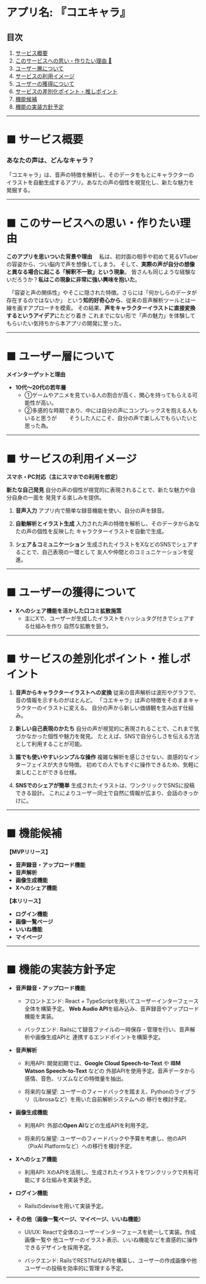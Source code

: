 # アプリ名: 『コエキャラ』

## 目次

1. [サービス概要](#サービス概要)
2. [このサービスへの思い・作りたい理由 🔗](#このサービスへの思い・作りたい理由)
3. [ユーザー層について](#ユーザー層について)
4. [サービスの利用イメージ](#サービスの利用イメージ)
5. [ユーザーの獲得について](#ユーザーの獲得について)
6. [サービスの差別化ポイント・推しポイント](#サービスの差別化ポイント・推しポイント)
7. [機能候補](#機能候補)
8. [機能の実装方針予定](#機能の実装方針予定)

---

# ■ サービス概要

### あなたの声は、どんなキャラ？

「コエキャラ」は、音声の特徴を解析し、そのデータをもとにキャラクターの
イラストを自動生成するアプリ。あなたの声の個性を視覚化し、新たな魅力を
発掘する。

---

# ■ このサービスへの思い・作りたい理由

**このアプリを思いついた背景や理由**
　私は、初対面の相手や初めて見るVTuberの容姿から、つい脳内で声を想像してしまう。
そして、**実際の声が自分の想像と異なる場合に起こる「解釈不一致」という現象**。
皆さんも同じような経験ないだろうか？**私はこの現象に非常に強い興味を抱いた**。

　「容姿と声の関係性」やそこに隠された特徴。さらには「何かしらのデータが存在するのではないか」
という**知的好奇心から**、従来の音声解析ツールとは一線を画すアプローチを模索。
その結果、**声をキャラクターイラストに直接変換するというアイデア**にたどり着き
これまでにない形で「声の魅力」を体験してもらいたい気持ちから本アプリの開発に至った。

---

# ■ ユーザー層について

**メインターゲットと理由**

  - **10代～20代の若年層**
    - ①ゲームやアニメを見ている人の割合が高く、関心を持ってもらえる可能性が高い。
    - ②多感的な時期であり、中には自分の声にコンプレックスを抱える人もいると思うが
    　　そうした人にこそ、自分の声で楽しんでもらいたいと思った為。


---

# ■ サービスの利用イメージ

**スマホ・PC対応（主にスマホでの利用を想定）**

**新たな自己発見**
自分の声の個性が視覚的に表現されることで、新たな魅力や自分自身の一面を
発見する楽しみを提供。

1. **音声入力**
アプリ内で簡単な録音機能を使い、自分の声を録音。

2. **自動解析とイラスト生成**
入力された声の特徴を解析し、そのデータからあなたの声の個性を反映した
キャラクターイラストを自動で生成。

3. **シェア＆コミュニケーション**
生成されたイラストをXなどのSNSでシェアすることで、自己表現の一環として
友人や仲間とのコミュニケーションを促進。

---

# ■ ユーザーの獲得について

- **Xへのシェア機能を活かした口コミ拡散施策**
  - 主にXで、ユーザーが生成したイラストをハッシュタグ付きでシェアする仕組みを作り
    自然な拡散を狙う。

---

# ■ サービスの差別化ポイント・推しポイント

1. **音声からキャラクターイラストへの変換**
従来の音声解析は波形やグラフで、音の情報を示すものがほとんど。
「コエキャラ」は声の特徴をそのままキャラクターのイラストに変える。
自分の声から新しい価値観を生み出す仕組み。

2. **新しい自己表現のかたち**
自分の声が視覚的に表現されることで、これまで気づかなかった個性や魅力を発見。
たとえば、SNSで自分らしさを伝える方法として利用することが可能。

3. **誰でも使いやすいシンプルな操作**
複雑な解析を感じさせない、直感的なインターフェイスが大きな特徴。
初めての人でもすぐに操作できるため、気軽に楽しむことができる仕様。

4. **SNSでのシェアが簡単**
生成されたイラストは、ワンクリックでSNSに投稿できる設計。
これによりユーザー同士で自然に情報が広まり、会話のきっかけに。

---

# ■ 機能候補

**【MVPリリース】**

  - **音声録音・アップロード機能**
  - **音声解析**
  - **画像生成機能**
  - **Xへのシェア機能**

**【本リリース】**
  - **ログイン機能**
  - **画像一覧ページ**
  - **いいね機能**
  - **マイページ**

---

# ■ 機能の実装方針予定

- **音声録音・アップロード機能**
  - フロントエンド:
    React + TypeScriptを用いてユーザーインターフェース全体を構築予定。
    **Web Audio API**を組み込み、音声録音やアップロード機能を実装。

  - バックエンド:
    Railsにて録音ファイルの一時保存・管理を行い、音声解析や画像生成APIと
    連携するエンドポイントを構築予定。

- **音声解析**
  - 利用API:
    開発初期では、**Google Cloud Speech-to-Text** や **IBM Watson Speech-to-Text** などの
    外部APIを使用予定。音声データから感情、音色、リズムなどの特徴量を抽出。

  - 将来的な展望:
    ユーザーのフィードバックを踏まえ、Pythonのライブラリ（Librosaなど）を用いた自前解析システムへの
    移行を検討予定。

- **画像生成機能**
  - 利用API:
    外部の**Open AI**などの生成APIを利用予定。

  - 将来的な展望:
    ユーザーのフィードバックや予算を考慮し、他のAPI（PixAI Platformなど）への移行を検討予定。

- **Xへのシェア機能**
  - 利用API:
    XのAPIを活用し、生成されたイラストをワンクリックで共有可能にする仕組みを実装予定。

- **ログイン機能**
  - Railsのdeviseを用いて実装予定。

- **その他（画像一覧ページ、マイページ、いいね機能）**
  - UI/UX:
    Reactで全体のユーザーインターフェースを統一して実装。作成画像一覧や
    他ユーザーのイラスト表示、いいね機能などを直感的に操作できるデザインを採用予定。

  - バックエンド:
    RailsでRESTfulなAPIを構築し、ユーザーの作成画像や他ユーザーの投稿を効率的に管理する予定。

---
